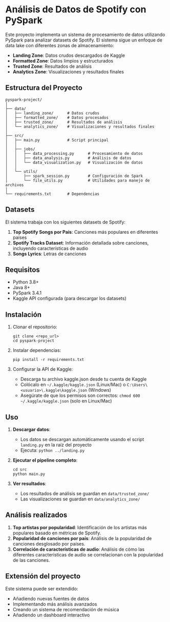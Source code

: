 # Análisis de Datos de Spotify con PySpark

Este proyecto implementa un sistema de procesamiento de datos utilizando PySpark para analizar datasets de Spotify. El sistema sigue un enfoque de data lake con diferentes zonas de almacenamiento:

- **Landing Zone**: Datos crudos descargados de Kaggle
- **Formatted Zone**: Datos limpios y estructurados
- **Trusted Zone**: Resultados de análisis 
- **Analytics Zone**: Visualizaciones y resultados finales

## Estructura del Proyecto

```
pyspark-project/
│
├── data/
│   ├── landing_zone/      # Datos crudos
│   ├── formatted_zone/    # Datos procesados
│   ├── trusted_zone/      # Resultados de análisis
│   └── analytics_zone/    # Visualizaciones y resultados finales
│
├── src/
│   ├── main.py            # Script principal
│   │
│   ├── jobs/
│   │   ├── data_processing.py      # Procesamiento de datos
│   │   ├── data_analysis.py        # Análisis de datos
│   │   └── data_visualization.py   # Visualización de datos
│   │
│   └── utils/
│       ├── spark_session.py        # Configuración de Spark
│       └── file_utils.py           # Utilidades para manejo de archivos
│
└── requirements.txt       # Dependencias
```

## Datasets

El sistema trabaja con los siguientes datasets de Spotify:

1. **Top Spotify Songs por País**: Canciones más populares en diferentes países
2. **Spotify Tracks Dataset**: Información detallada sobre canciones, incluyendo características de audio
3. **Songs Lyrics**: Letras de canciones

## Requisitos

- Python 3.8+
- Java 8+
- PySpark 3.4.1
- Kaggle API configurada (para descargar los datasets)

## Instalación

1. Clonar el repositorio:
   ```
   git clone <repo_url>
   cd pyspark-project
   ```

2. Instalar dependencias:
   ```
   pip install -r requirements.txt
   ```

3. Configurar la API de Kaggle:
   - Descarga tu archivo kaggle.json desde tu cuenta de Kaggle
   - Colócalo en `~/.kaggle/kaggle.json` (Linux/Mac) o `C:\Users\<usuario>\.kaggle\kaggle.json` (Windows)
   - Asegúrate de que los permisos son correctos: `chmod 600 ~/.kaggle/kaggle.json` (solo en Linux/Mac)

## Uso

1. **Descargar datos**:
   - Los datos se descargan automáticamente usando el script `landing.py` en la raíz del proyecto
   - Ejecuta: `python ../landing.py`

2. **Ejecutar el pipeline completo**:
   ```
   cd src
   python main.py
   ```

3. **Ver resultados**:
   - Los resultados de análisis se guardan en `data/trusted_zone/`
   - Las visualizaciones se guardan en `data/analytics_zone/`

## Análisis realizados

1. **Top artistas por popularidad**: Identificación de los artistas más populares basado en métricas de Spotify.
2. **Popularidad de canciones por país**: Análisis de la popularidad de canciones desglosado por países.
3. **Correlación de características de audio**: Análisis de cómo las diferentes características de audio se correlacionan con la popularidad de las canciones.

## Extensión del proyecto

Este sistema puede ser extendido:

- Añadiendo nuevas fuentes de datos
- Implementando más análisis avanzados
- Creando un sistema de recomendación de música
- Añadiendo un dashboard interactivo